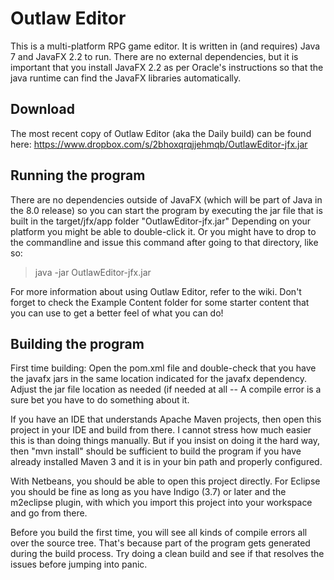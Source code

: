 Outlaw Editor
=============

This is a multi-platform RPG game editor.  It is written in (and requires) Java 7 and JavaFX 2.2 to run.  There are no external dependencies, but it is important that you install JavaFX 2.2 as per Oracle's instructions so that the java runtime can find the JavaFX libraries automatically.

Download
--------
The most recent copy of Outlaw Editor (aka the Daily build) can be found here: https://www.dropbox.com/s/2bhoxqrqjjehmqb/OutlawEditor-jfx.jar

Running the program
-------------------

There are no dependencies outside of JavaFX (which will be part of Java in the 8.0 release) so you can start the program by executing the jar file that is built in the target/jfx/app folder "OutlawEditor-jfx.jar"   Depending on your platform you might be able to double-click it.  Or you might have to drop to the commandline and issue this command after going to that directory, like so:

> java -jar OutlawEditor-jfx.jar

For more information about using Outlaw Editor, refer to the wiki.  Don't forget to check the Example Content folder for some starter content that you can use to get a better feel of what you can do!

Building the program
--------------------

First time building: Open the pom.xml file and double-check that you have the javafx jars in the same location indicated for the javafx dependency.  Adjust the jar file location as needed (if needed at all -- A compile error is a sure bet you have to do something about it.

If you have an IDE that understands Apache Maven projects, then open this project in your IDE and build from there.  I cannot stress how much easier this is than doing things manually.  But if you insist on doing it the hard way, then "mvn install" should be sufficient to build the program if you have already installed Maven 3 and it is in your bin path and properly configured.

With Netbeans, you should be able to open this project directly.  For Eclipse you should be fine as long as you have Indigo (3.7) or later and the m2eclipse plugin, with which you import this project into your workspace and go from there.

Before you build the first time, you will see all kinds of compile errors all over the source tree.  That's because part of the program gets generated during the build process.  Try doing a clean build and see if that resolves the issues before jumping into panic.
